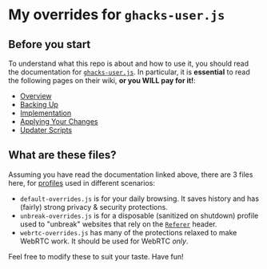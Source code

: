 # My overrides for `ghacks-user.js`
## Before you start
To understand what this repo is about and how to use it, you should read the 
documentation for [`ghacks-user.js`](https://github.com/ghacksuserjs/ghacks-user.js). 
In particular, it is **essential** to read the following pages on their wiki, 
**or you WILL pay for it!**:

- [Overview](https://github.com/ghacksuserjs/ghacks-user.js/wiki/1.1-Overview)
- [Backing Up](https://github.com/ghacksuserjs/ghacks-user.js/wiki/1.2-Backing-Up)
- [Implementation](https://github.com/ghacksuserjs/ghacks-user.js/wiki/1.3-Implementation)
- [Applying Your Changes](https://github.com/ghacksuserjs/ghacks-user.js/wiki/3.2-Applying-Your-Changes)
- [Updater Scripts](https://github.com/ghacksuserjs/ghacks-user.js/wiki/3.3-Updater-Scripts)

## What are these files?
Assuming you have read the documentation linked above, there are 3 files here, 
for [profiles](https://support.mozilla.org/en-US/kb/profile-manager-create-remove-switch-firefox-profiles)
used in different scenarios:

- `default-overrides.js` is for your daily browsing. It saves history and has (fairly)
strong privacy & security protections.
- `unbreak-overrides.js` is for a disposable (sanitized on shutdown) profile used
to "unbreak" websites that rely on the [`Referer`](https://developer.mozilla.org/en-US/docs/Web/HTTP/Headers/Referer)
header.
- `webrtc-overrides.js` has many of the protections relaxed to make WebRTC work.
It should be used for WebRTC *only*.

Feel free to modify these to suit your taste. Have fun!

